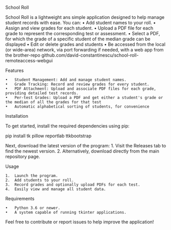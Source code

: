 School Roll

School Roll is a lightweight ans simple application designed to help manage student records with ease. You can:
	•	Add student names to your roll.
	•	Assign and view grades for each student.
	•	Upload a PDF file for each grade to represent the corresponding test or assessment.
 	•	Select a PDF, for which the grade of a specific student of the median grade can be displayed
  •	Edit or delete grades and students
  •	Be accessed from the local (or wide-area) network, via port forwarding if needed, with a web app from the brother-repo github.com/david-constantinescu/school-roll-remoteaccess-webgui


Features

	•	Student Management: Add and manage student names.
	•	Grade Tracking: Record and review grades for every student.
	•	PDF Attachment: Upload and associate PDF files for each grade, providing detailed test records.
 	•	Per-test Grades: Upload a PDF and get either a student's grade or the median of all the grades for that test	
 	•	Automatic alphabetical sorting of students, for convenience

  
Installation

To get started, install the required dependencies using pip:

pip install tk pillow reportlab ttkbootstrap  

Next, download the latest version of the program:
	1.	Visit the Releases tab to find the newest version.
	2.	Alternatively, download directly from the main repository page.

Usage

	1.	Launch the program.
	2.	Add students to your roll.
	3.	Record grades and optionally upload PDFs for each test.
	4.	Easily view and manage all student data.

Requirements

	•	Python 3.6 or newer.
	•	A system capable of running tkinter applications.

Feel free to contribute or report issues to help improve the application!

